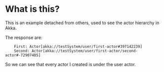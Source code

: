 # What is this?

This is an example detached from others, used to see the actor hierarchy in Akka.

The response are:
```shell
    First: Actor[akka://testSystem/user/first-actor#397142239]
    Second: Actor[akka://testSystem/user/first-actor/second-actor#-72907485]
```

So we can see that every actor I created is under the user actor.